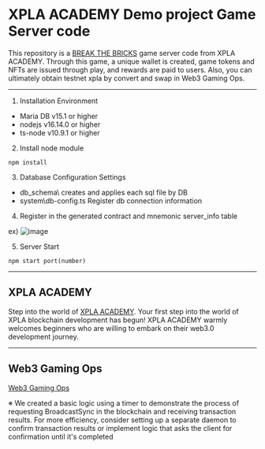# XPLA ACADEMY Demo project Game Server code

This repository is a [BREAK THE BRICKS](https://academy.xpla.dev/playgame) game server code from XPLA ACADEMY.
Through this game, a unique wallet is created, game tokens and NFTs are issued through play, and rewards are paid to users.
Also, you can ultimately obtain testnet xpla by convert and swap in Web3 Gaming Ops.

***

1. Installation Environment
- Maria DB v15.1 or higher
- nodejs v16.14.0 or higher
- ts-node v10.9.1 or higher

2. Install node module
```
npm install
```

3. Database Configuration Settings
- db_schema\ creates and applies each sql file by DB
- system\db-config.ts Register db connection information

4. Register in the generated contract and mnemonic server_info table
   
ex) ![image](https://github.com/xpladev/academy-game-server/assets/95893422/b5837ba6-80b1-435f-9a13-ca60267dd3e4)

5. Server Start
```
npm start port(number)
```

***

## XPLA ACADEMY
Step into the world of [XPLA ACADEMY](https://academy.xpla.dev/). Your first step into the world of XPLA blockchain development has begun! XPLA ACADEMY warmly welcomes beginners who are willing to embark on their web3.0 development journey.

***

## Web3 Gaming Ops
[Web3 Gaming Ops](https://academy.xpla.dev/ops)

※ We created a basic logic using a timer to demonstrate the process of requesting BroadcastSync in the blockchain and receiving transaction results.
For more efficiency, consider setting up a separate daemon to confirm transaction results or implement logic that asks the client for confirmation until it's completed
